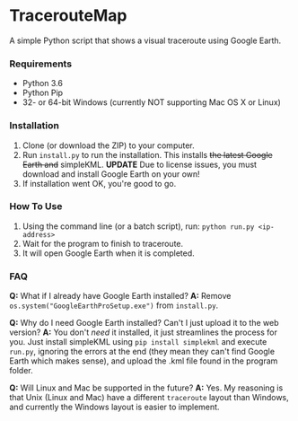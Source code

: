 # TracerouteMap
A simple Python script that shows a visual traceroute using Google Earth.

### Requirements
- Python 3.6
- Python Pip
- 32- or 64-bit Windows (currently NOT supporting Mac OS X or Linux)


### Installation
1. Clone (or download the ZIP) to your computer.
2. Run `install.py` to run the installation. This installs ~~the latest Google Earth and~~ simpleKML. **UPDATE** Due to license issues, you must download and install Google Earth on your own!
3. If installation went OK, you're good to go.


### How To Use
1. Using the command line (or a batch script), run:
    `python run.py <ip-address>`
2. Wait for the program to finish to traceroute.
3. It will open Google Earth when it is completed.


### FAQ
**Q:** What if I already have Google Earth installed?
**A:** Remove `os.system("GoogleEarthProSetup.exe")` from `install.py`.

**Q:** Why do I need Google Earth installed? Can't I just upload it to the web version?
**A:** You don't *need* it installed, it just streamlines the process for you. Just install simpleKML using `pip install simplekml` and execute `run.py`, ignoring the errors at the end (they mean they can't find Google Earth which makes sense), and upload the .kml file found in the program folder.

**Q:** Will Linux and Mac be supported in the future?
**A:** Yes. My reasoning is that Unix (Linux and Mac) have a different `traceroute` layout than Windows, and currently the Windows layout is easier to implement.
